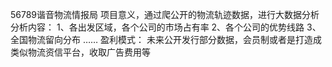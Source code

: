 56789谐音物流情报局
项目意义，通过爬公开的物流轨迹数据，进行大数据分析
分析内容：
1、各出发区域，各个公司的市场占有率
2、各个公司的优势线路
3、全国物流留向分布
……
盈利模式：
未来公开发行部分数据，会员制或者是打造成类似物流资信平台，收取广告费用等
